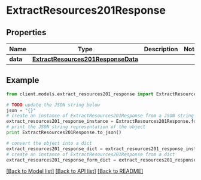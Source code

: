 # ExtractResources201Response



## Properties

Name | Type | Description | Notes
------------ | ------------- | ------------- | -------------
**data** | [**ExtractResources201ResponseData**](ExtractResources201ResponseData.md) |  | 

## Example

```python
from client.models.extract_resources201_response import ExtractResources201Response

# TODO update the JSON string below
json = "{}"
# create an instance of ExtractResources201Response from a JSON string
extract_resources201_response_instance = ExtractResources201Response.from_json(json)
# print the JSON string representation of the object
print ExtractResources201Response.to_json()

# convert the object into a dict
extract_resources201_response_dict = extract_resources201_response_instance.to_dict()
# create an instance of ExtractResources201Response from a dict
extract_resources201_response_form_dict = extract_resources201_response.from_dict(extract_resources201_response_dict)
```
[[Back to Model list]](../README.md#documentation-for-models) [[Back to API list]](../README.md#documentation-for-api-endpoints) [[Back to README]](../README.md)


